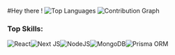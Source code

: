 #Hey there ! 
![Top Languages](https://github-readme-stats.vercel.app/api/top-langs/?username=malav2364&layout=compact&theme=radical)
![Contribution Graph](https://github-readme-activity-graph.vercel.app/graph?username=malav2364&theme=github-dark)
### Top Skills:
![React](https://img.shields.io/badge/react-%2320232a.svg?style=for-the-badge&logo=react&logoColor=%2361DAFB)![Next JS](https://img.shields.io/badge/Next-black?style=for-the-badge&logo=next.js&logoColor=white)![NodeJS](https://img.shields.io/badge/node.js-6DA55F?style=for-the-badge&logo=node.js&logoColor=white)![MongoDB](https://img.shields.io/badge/MongoDB-4EA94B.svg?style=for-the-badge&logo=mongodb&logoColor=white)![Prisma ORM](https://img.shields.io/badge/Prisma-3982CE?style=for-the-badge&logo=Prisma&logoColor=white)
<!--
**Malav2364/malav2364** is a ✨ _special_ ✨ repository because its `README.md` (this file) appears on your GitHub profile.

Here are some ideas to get you started:

- 🔭 I’m currently working on ...
- 🌱 I’m currently learning ...
- 👯 I’m looking to collaborate on ...
- 🤔 I’m looking for help with ...
- 💬 Ask me about ...
- 📫 How to reach me: ...
- 😄 Pronouns: ...
- ⚡ Fun fact: ...
-->
